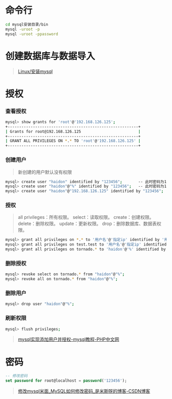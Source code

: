 # 命令行

```bash
cd mysql安装目录/bin
mysql -uroot -p
mysql -uroot -ppassword
```



# 创建数据库与数据导入

> [Linux/安装mysql](Linux/安装mysql.md)



# 授权

### 查看授权

```bash
mysql> show grants for 'root'@'192.168.126.125';
+---------------------------------------------------------+
| Grants for root@192.168.126.125                         |
+---------------------------------------------------------+
| GRANT ALL PRIVILEGES ON *.* TO 'root'@'192.168.126.125' |
+---------------------------------------------------------+
```

### 创建用户

> 新创建的用户默认没有权限

```bash
mysql> create user "haidon" identified by "123456";       -- 此时密码为123456，host值为%。
mysql> create user "haidon"@"%" identified by "123456";   -- 此时密码为123456
mysql> create user "haidon"@"192.168.126.125" identified by "123456";   -- 此时密码为123456
```

### 授权

> all privileges：所有权限。
> select：读取权限。
> create：创建权限。
> delete：删除权限。
> update：更新权限。
> drop：删除数据库、数据表权限。

```bash
mysql> grant all privileges on *.* to '用户名'@'指定ip' identified by '用户密码';
mysql> grant all privileges on test.test to '用户名'@'指定ip' identified by '用户密码';
mysql> grant all privileges on tornado.* to 'haidon'@'%' identified by '123456';
```

### 删除授权

```bash
mysql> revoke select on tornado.* from "haidon"@"%";
mysql> revoke all on tornado.* from "haidon"@"%";
```

### 删除用户

```bash
mysql> drop user "haidon"@"%";
```

### 刷新权限

```bash
mysql> flush privileges;
```

> [mysql实现添加用户并授权-mysql教程-PHP中文网](https://www.php.cn/mysql-tutorials-441823.html)

# 密码

```sql
-- 修改密码
set password for root@localhost = password('123456');
```

> [修改mysql米面_MySQL如何修改密码_是米斯呀的博客-CSDN博客](https://blog.csdn.net/weixin_29111953/article/details/113649983)
